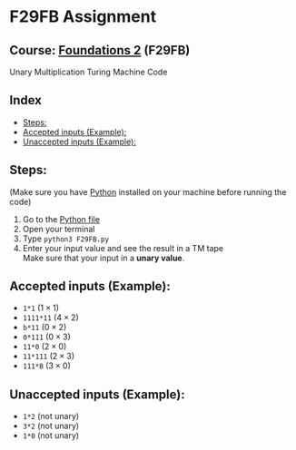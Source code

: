 <!-- omit from toc -->
# F29FB Assignment

<!-- omit from toc -->
## Course: [Foundations 2](https://curriculum.hw.ac.uk/coursedetails/F29FB?termcode=202223) (F29FB)

Unary Multiplication Turing Machine Code

<!-- omit from toc -->
## Index
- [Steps:](#steps)
- [Accepted inputs (Example):](#accepted-inputs-example)
- [Unaccepted inputs (Example):](#unaccepted-inputs-example)

## Steps:
(Make sure you have [Python](https://www.python.org/downloads/) installed on your machine before running the code)

1. Go to the [Python file](F29FB.py)
2. Open your terminal
3. Type `python3 F29FB.py`
4. Enter your input value and see the result in a TM tape<br>
Make sure that your input in a **unary value**.

## Accepted inputs (Example):
- `1*1` ($1 \times 1$)
- `1111*11` ($4 \times 2$)
- `b*11` ($0 \times 2$)
- `0*111` ($0 \times 3$)
- `11*0` ($2 \times 0$)
- `11*111` ($2 \times 3$)
- `111*B` ($3 \times 0$)

## Unaccepted inputs (Example):
- `1*2` (not unary)
- `3*2` (not unary)
- `1*0` (not unary)
